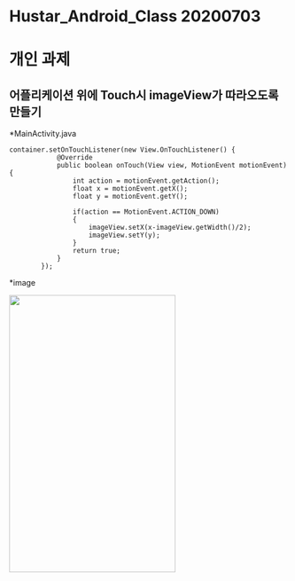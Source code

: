 Hustar_Android_Class 20200703
====================

# 개인 과제

## 어플리케이션 위에 Touch시 imageView가 따라오도록 만들기


*MainActivity.java
```
container.setOnTouchListener(new View.OnTouchListener() {
            @Override
            public boolean onTouch(View view, MotionEvent motionEvent) {
                int action = motionEvent.getAction();
                float x = motionEvent.getX();
                float y = motionEvent.getY();

                if(action == MotionEvent.ACTION_DOWN)
                {
                    imageView.setX(x-imageView.getWidth()/2);
                    imageView.setY(y);
                }
                return true;
            }
        });
```

*image

<img src ="/PracticeImage/20200703 Hustar-Android_01.PNG" width="300px" height="500px"></img>
